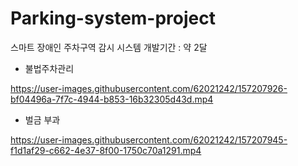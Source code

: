 # Parking-system-project
스마트 장애인 주차구역 감시 시스템 개발기간 : 약 2달


* 불법주차관리

https://user-images.githubusercontent.com/62021242/157207926-bf04496a-7f7c-4944-b853-16b32305d43d.mp4

* 벌금 부과

https://user-images.githubusercontent.com/62021242/157207945-f1d1af29-c662-4e37-8f00-1750c70a1291.mp4

